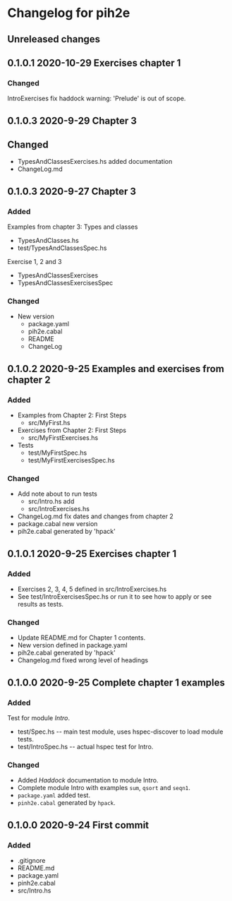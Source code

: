 # Changelog for pih2e

## Unreleased changes

## 0.1.0.1 2020-10-29 Exercises chapter 1

### Changed
IntroExercises fix haddock warning: 'Prelude' is out of scope.

## 0.1.0.3 2020-9-29  Chapter 3

## Changed
* TypesAndClassesExercises.hs added documentation
* ChangeLog.md

## 0.1.0.3 2020-9-27  Chapter 3

### Added

Examples from chapter 3: Types and classes
* TypesAndClasses.hs
* test/TypesAndClassesSpec.hs

Exercise 1, 2 and 3
* TypesAndClassesExercises
* TypesAndClassesExercisesSpec

### Changed

* New version
  * package.yaml
  * pih2e.cabal
  * README
  * ChangeLog

## 0.1.0.2 2020-9-25 Examples and exercises from chapter 2

### Added

* Examples from Chapter 2: First Steps
  * src/MyFirst.hs
* Exercises from Chapter 2: First Steps
  * src/MyFirstExercises.hs
* Tests
  * test/MyFirstSpec.hs
  * test/MyFirstExercisesSpec.hs

### Changed

* Add note about to run tests 
  * src/Intro.hs add
  * src/IntroExercises.hs
* ChangeLog.md fix dates and changes from chapter 2
* package.cabal new version 
* pih2e.cabal generated by 'hpack'

## 0.1.0.1 2020-9-25 Exercises chapter 1

### Added

* Exercises 2, 3, 4, 5 defined in src/IntroExercises.hs
* See test/IntroExercisesSpec.hs or run it to see how
  to apply or see results as tests.

### Changed
* Update README.md for Chapter 1 contents.
* New version defined in package.yaml
* pih2e.cabal generated by 'hpack'
* Changelog.md fixed wrong level of headings

## 0.1.0.0 2020-9-25 Complete chapter 1 examples

### Added

Test for module *Intro*.
* test/Spec.hs -- main test module, uses hspec-discover to load module tests.
* test/IntroSpec.hs -- actual hspec test for Intro.

### Changed
* Added *Haddock* documentation to module Intro.
* Complete module Intro with examples `sum`, `qsort` and `seqn1`.
* `package.yaml` added test.
* `pinh2e.cabal` generated by `hpack`.


## 0.1.0.0 2020-9-24 First commit

### Added
* .gitignore
* README.md
* package.yaml
* pinh2e.cabal
* src/Intro.hs
